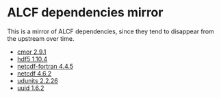 # ALCF dependencies mirror

This is a mirror of ALCF dependencies, since they tend to disappear from the
upstream over time.

- [cmor 2.9.1](http://deb.debian.org/debian/pool/main/c/cmor/cmor_2.9.1.orig.tar.xz)
- [hdf5 1.10.4](https://www.hdfgroup.org/package/source-gzip-4/?wpdmdl=13048&refresh=5c5b7b652d45b1549499237)
- [netcdf-fortran 4.4.5](https://github.com/Unidata/netcdf-fortran/archive/v4.4.5.tar.gz)
- [netcdf 4.6.2](https://github.com/Unidata/netcdf-c/archive/v4.6.2.tar.gz)
- [udunits 2.2.26](ftp://ftp.unidata.ucar.edu/pub/udunits/udunits-2.2.26.tar.gz)
- [uuid 1.6.2](http://deb.debian.org/debian/pool/main/o/ossp-uuid/ossp-uuid_1.6.2.orig.tar.gz)
